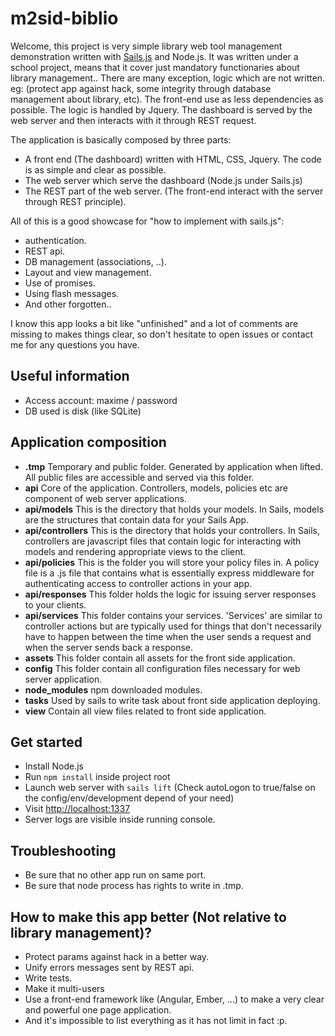 # m2sid-biblio

Welcome, this project is very simple library web tool management demonstration written with [Sails.js](http://sailsjs.org) and Node.js.
It was written under a school project, means that it cover just mandatory functionaries about library management.. 
There are many exception, logic which are not written. eg: (protect app against hack, some integrity through database management about library, etc).
The front-end use as less dependencies as possible. The logic is handled by Jquery. The dashboard is served by the web server and then interacts with it through REST request.

The application is basically composed by three parts:
- A front end (The dashboard) written with HTML, CSS, Jquery. The code is as simple and clear as possible.
- The web server which serve the dashboard (Node.js under Sails.js)
- The REST part of the web server. (The front-end interact with the server through REST principle).

All of this is a good showcase for "how to implement with sails.js":
- authentication.
- REST api.
- DB management (associations, ..).
- Layout and view management.
- Use of promises.
- Using flash messages.
- And other forgotten..

I know this app looks a bit like "unfinished" and a lot of comments are missing to makes things clear, so don't hesitate to open issues or contact me for any questions you have.

## Useful information
- Access account: maxime / password
- DB used is disk (like SQLite)

## Application composition
- **.tmp** Temporary and public folder. Generated by application when lifted. All public files are accessible and served via this folder.
- **api** Core of the application. Controllers, models, policies etc are component of web server applications.
- **api/models** This is the directory that holds your models. In Sails, models are the structures that contain data for your Sails App.
- **api/controllers** This is the directory that holds your controllers. In Sails, controllers are javascript files that contain logic for interacting with models and rendering appropriate views to the client.
- **api/policies** This is the folder you will store your policy files in. A policy file is a .js file that contains what is essentially express middleware for authenticating access to controller actions in your app.
- **api/responses** This folder holds the logic for issuing server responses to your clients.
- **api/services** This folder contains your services. 'Services' are similar to controller actions but are typically used for things that don't necessarily have to happen between the time when the user sends a request and when the server sends back a response.
- **assets** This folder contain all assets for the front side application.
- **config** This folder contain all configuration files necessary for web server application.
- **node_modules** npm downloaded modules.
- **tasks** Used by sails to write task about front side application deploying.
- **view** Contain all view files related to front side application.

## Get started
- Install Node.js
- Run `npm install` inside project root
- Launch web server with `sails lift` (Check autoLogon to true/false on the config/env/development depend of your need)
- Visit [http://localhost:1337](http://localhost:1337)
- Server logs are visible inside running console.

## Troubleshooting
- Be sure that no other app run on same port.
- Be sure that node process has rights to write in .tmp.

## How to make this app better (Not relative to library management)?
- Protect params against hack in a better way.
- Unify errors messages sent by REST api.
- Write tests.
- Make it multi-users
- Use a front-end framework like (Angular, Ember, ...) to make a very clear and powerful one page application.
- And it's impossible to list everything as it has not limit in fact :p.
